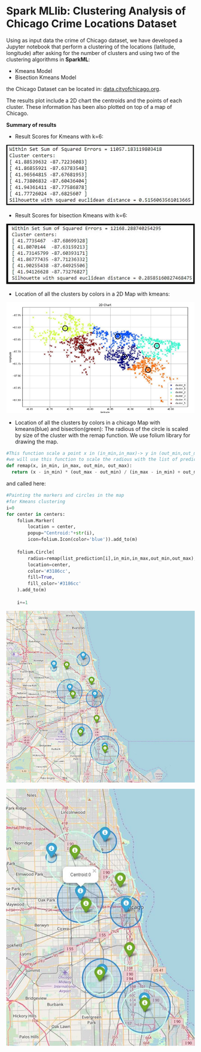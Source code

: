 # Spark MLlib: Clustering Analysis of Chicago Crime Locations Dataset

Using as input data the crime of Chicago dataset, we have developed a Jupyter notebook that perform a clustering of the locations (latitude, longitude) after asking for the number of clusters and using two of the clustering algorithms in **SparkML**:
- Kmeans Model
- Bisection Kmeans Model

the Chicago Dataset can be located in: [data.cityofchicago.org](https://data.cityofchicago.org/Public-Safety/Crimes-2001-to-present/ijzp-q8t2).

The results plot include a 2D chart the centroids and the points of each cluster. These information has been also plotted on top of a map of Chicago.


**Summary of results**

- Result Scores for Kmeans with k=6:

![results_scores](./pictures/image5_kmeans.JPG)

- Result Scores for bisection Kmeans with k=6:

![results_scores](./pictures/image4_bisection.JPG)

- Location of all the clusters by colors in a 2D Map with kmeans:

![results_scores](./pictures/image1.JPG)

- Location of all the clusters by colors in a chicago Map with kmeans(blue) and bisection(green):
The radious of the circle is scaled by size of the cluster with the remap function. We use folium library for drawing the map.

```python
#This function scale a point x in (in_min,in_max)-> y in (out_min,out_max))
#we will use this function to scale the radious with the list of predictions
def remap(x, in_min, in_max, out_min, out_max):
  return (x - in_min) * (out_max - out_min) / (in_max - in_min) + out_min
```

and called here:

```python
#Painting the markers and circles in the map
#for Kmeans clustering
i=0
for center in centers:
    folium.Marker(
        location = center,
        popup="Centroid:"+str(i),
        icon=folium.Icon(color='blue')).add_to(m)
    
    folium.Circle(
        radius=remap(list_prediction[i],in_min,in_max,out_min,out_max),
        location=center,
        color='#3186cc',
        fill=True,
        fill_color='#3186cc'
    ).add_to(m)
    
    i+=1
```




![results_scores](./pictures/image2.JPG)

![results_scores](./pictures/image3.JPG)



